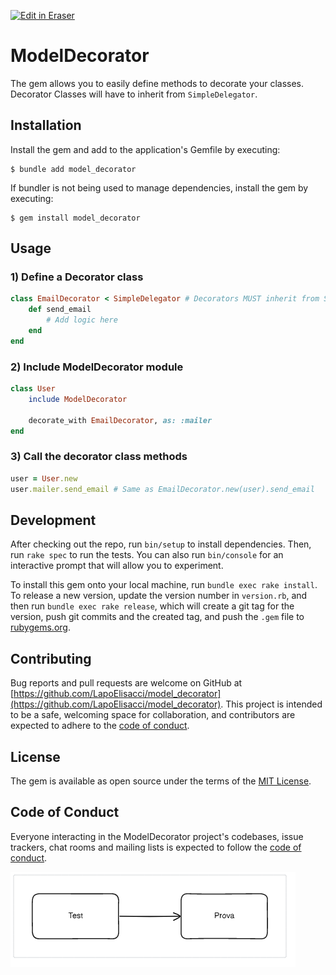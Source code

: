 <p><a target="_blank" href="https://app.eraser.io/workspace/Srmc9fqWYvSCzwXq0hz7" id="edit-in-eraser-github-link"><img alt="Edit in Eraser" src="https://firebasestorage.googleapis.com/v0/b/second-petal-295822.appspot.com/o/images%2Fgithub%2FOpen%20in%20Eraser.svg?alt=media&amp;token=968381c8-a7e7-472a-8ed6-4a6626da5501"></a></p>

# ModelDecorator
The gem allows you to easily define methods to decorate your classes.
Decorator Classes will have to inherit from `SimpleDelegator`.

## Installation
Install the gem and add to the application's Gemfile by executing:

```
$ bundle add model_decorator
```
If bundler is not being used to manage dependencies, install the gem by executing:

```
$ gem install model_decorator
```
## Usage
### 1) Define a Decorator class
```Ruby
class EmailDecorator < SimpleDelegator # Decorators MUST inherit from SimpleDelegator
    def send_email
        # Add logic here
    end
end
```
### 2) Include ModelDecorator module
```Ruby
class User
    include ModelDecorator

    decorate_with EmailDecorator, as: :mailer
end
```
### 3) Call the decorator class methods
```Ruby
user = User.new
user.mailer.send_email # Same as EmailDecorator.new(user).send_email
```
## Development
After checking out the repo, run `bin/setup` to install dependencies. Then, run `rake spec` to run the tests. You can also run `bin/console` for an interactive prompt that will allow you to experiment.

To install this gem onto your local machine, run `bundle exec rake install`. To release a new version, update the version number in `version.rb`, and then run `bundle exec rake release`, which will create a git tag for the version, push git commits and the created tag, and push the `.gem` file to [﻿rubygems.org](https://rubygems.org/).

## Contributing
Bug reports and pull requests are welcome on GitHub at [﻿https://github.com/LapoElisacci/model_decorator](https://github.com/LapoElisacci/model_decorator). This project is intended to be a safe, welcoming space for collaboration, and contributors are expected to adhere to the [﻿code of conduct](https://github.com/LapoElisacci/model_decorator/blob/main/CODE_OF_CONDUCT.md).

## License
The gem is available as open source under the terms of the [﻿MIT License](https://opensource.org/licenses/MIT).

## Code of Conduct
Everyone interacting in the ModelDecorator project's codebases, issue trackers, chat rooms and mailing lists is expected to follow the [﻿code of conduct](https://github.com/LapoElisacci/model_decorator/blob/main/CODE_OF_CONDUCT.md).

![Figure 1](/.eraser/Srmc9fqWYvSCzwXq0hz7___CeTWjOPIt1Vxkr9dMxfoernFDkc2___---figure---ahQmSkMJv1LPZAWZQ3y6g---figure---TAC7PpbSj4O5anxpLprVOg.png "Figure 1")




<!--- Eraser file: https://app.eraser.io/workspace/Srmc9fqWYvSCzwXq0hz7 --->